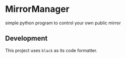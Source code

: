 # MirrorManager

simple python program to control your own public mirror

## Development
This project uses `black` as its code formatter.